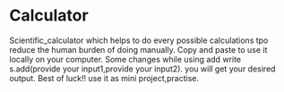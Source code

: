 # Calculator
Scientific_calculator which helps to do every possible calculations tpo reduce the human burden of doing manually.
Copy and paste to use it locally on your computer.
Some changes while using add write s.add(provide your input1,provide your input2).
you will get your desired output.
Best of luck!!
use it as mini project,practise.
